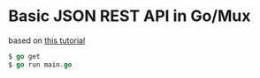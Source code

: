 # Basic JSON REST API in Go/Mux

based on [this tutorial](https://www.thepolyglotdeveloper.com/2016/07/create-a-simple-restful-api-with-golang/)

```go
$ go get
$ go run main.go
```
